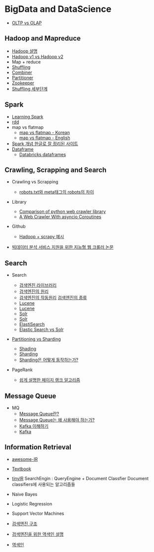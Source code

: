 # BigData and DataScience

* [OLTP vs OLAP](https://m.blog.naver.com/PostView.nhn?blogId=llggdd&logNo=130185455344&proxyReferer=https%3A%2F%2Fwww.google.co.kr%2F)

## Hadoop and Mapreduce

* [Hadoop 설명](https://www.joinc.co.kr/w/man/12/aws/bigdata/Fundamentals3)
* [Hadoop v1 vs Hadoop v2](http://ecycle.tistory.com/6)
* Map + reduce
* [Shuffling](http://develop.sunshiny.co.kr/8970)
* [Combiner](https://data-flair.training/blogs/hadoop-combiner-tutorial/)
* [Partitioner](https://data-flair.training/blogs/hadoop-partitioner-tutorial/)
* [Zookeeper](http://over153cm.tistory.com/category/-----%20Big%20Data%20----/Hadoop)
* [Shuffling 세부단계](http://develop.sunshiny.co.kr/897)

## Spark

* [Learning Spark](https://d2.naver.com/news/8818403)
* [rdd](https://www.quora.com/Why-is-RDD-immutable-in-Spark)
* map vs flatmap
  * [map vs flatmap - Korean](https://smlee729.wordpress.com/2016/06/29/spark-map-flatmap-operations/)
  * [map vs flatmap - English](https://data-flair.training/blogs/apache-spark-map-vs-flatmap/)
* [Spark 개념 한글로 잘 정리된 사이트](http://helloino.tistory.com/20)
* [Dataframe](http://12bme.tistory.com/307)
  * [Databricks dataframes](https://docs.databricks.com/spark/latest/dataframes-datasets/introduction-to-dataframes-python.html)


## Crawling, Scrapping and Search

* Crawling vs Scrapping
  * [robots.txt와 meta태그의 robots의 차이](http://www.seo-korea.com/robots-txt-%ED%8C%8C%EC%9D%BC%EA%B3%BC-meta-robots-%ED%83%9C%EA%B7%B8%EC%9D%98-%EC%B0%A8%EC%9D%B4%EC%A0%90/)

* Library
  * [Comparison of python web crawler library](https://python.gotrained.com/python-web-scraping-libraries/)
  * [A Web Crawler With asyncio Coroutines](http://www.aosabook.org/en/500L/a-web-crawler-with-asyncio-coroutines.html)

* Github
  * [Hadoop + scrapy 예시](https://github.com/fver1004/Library_Information_Extract)

* [빅데이터 분석 서비스 지원을 위한 지능형 웹 크롤러 논문](http://semantics.kisti.re.kr/publications/files/DOMESTIC_JOURNAL/DJ-063.pdf)

## Search
* Search
  * [검색엔진 라이브러리](http://khanrc.tistory.com/entry/%EA%B2%80%EC%83%89%EC%97%94%EC%A7%84-%EB%9D%BC%EC%9D%B4%EB%B8%8C%EB%9F%AC%EB%A6%AC)
  * [검색엔진의 원리](http://www.seo-korea.com/%EA%B2%80%EC%83%89%EC%97%94%EC%A7%84%EC%9D%98-%EC%9B%90%EB%A6%AC/)
  * [검색엔진의 작동원리](http://www.aun-korea.com/%E3%80%90%EC%B9%BC%EB%9F%BC02%E3%80%91seo%EA%B8%B0%EC%B4%88%EB%B6%80%ED%84%B0-%ED%95%9C%EA%B1%B8%EC%9D%8C%EC%94%A9-%EA%B2%80%EC%83%89%EC%97%94%EC%A7%84%EC%9D%98-%EC%9E%91%EB%8F%99%EC%9B%90%EB%A6%AC/)
  [검색엔진의 종류](http://www.zinicap.kr/archives/5273)
  * [Lucene](http://brownbears.tistory.com/6)
  * [Lucene](http://linuxism.tistory.com/898)
  * [Solr](http://mohini.tistory.com/1)
  * [Solr](http://blog.naver.com/PostView.nhn?blogId=parkjy76&logNo=30165989259)
  * [ElastiSearch](https://17billion.github.io/elastic/2017/07/14/elastic_search_overview.html)
  * [Elastic Search vs Solr](http://hochul.net/blog/%EC%98%A4%ED%94%88%EC%86%8C%EC%8A%A4-%EA%B2%80%EC%83%89%EC%97%94%EC%A7%84-%EB%B9%84%EA%B5%90-solr-vs-elasticsearch/)

* [Partitioning vs Sharding](http://theeye.pe.kr/archives/1917)
  * [Shading](https://nesoy.github.io/articles/2018-05/Database-Shard)
  * [Sharding](http://genesis8.tistory.com/211)
  * [Sharding은 어떻게 동작하는가?](http://eminentstar.tistory.com/54)


* PageRank
  * [쉽게 설명한 페이지 랭크 알고리즘](https://sungmooncho.com/2012/08/26/pagerank/)

## Message Queue
* MQ
  * [Message Queue란?](http://zzong.net/post/3)
  * [Message Queue는 왜 사용해야 하는가?](http://www.icelancer.com/2016/12/message-queue.html)
  * [Kafka 이해하기](https://medium.com/@umanking/%EC%B9%B4%ED%94%84%EC%B9%B4%EC%97%90-%EB%8C%80%ED%95%B4%EC%84%9C-%EC%9D%B4%EC%95%BC%EA%B8%B0-%ED%95%98%EA%B8%B0%EC%A0%84%EC%97%90-%EB%A8%BC%EC%A0%80-data%EC%97%90-%EB%8C%80%ED%95%B4%EC%84%9C-%EC%9D%B4%EC%95%BC%EA%B8%B0%ED%95%B4%EB%B3%B4%EC%9E%90-d2e3ca2f3c2)
  * [Kafka](http://epicdevs.com/17)

## Information Retrieval
* [awesome-IR]( https://github.com/harpribot/awesome-information-retrieval)
* [Textbook](http://ciir.cs.umass.edu/downloads/SEIRiP.pdf)
* [tinyIR](https://github.com/tonybeltramelli/Information-Retrieval-System)
SearchEngin :  QueryEngine + Document Classfier
Document classifiers에 사용되는 알고리즘들
* Naive Bayes
* Logistic Regression
* Support Vector Machines

* [검색엔진 구조](http://librarians.tistory.com/210)
* [검색엔진을 위한 역색인 설명](https://blog.lael.be/post/3056)
* [역색인](http://giyatto.tistory.com/2)
